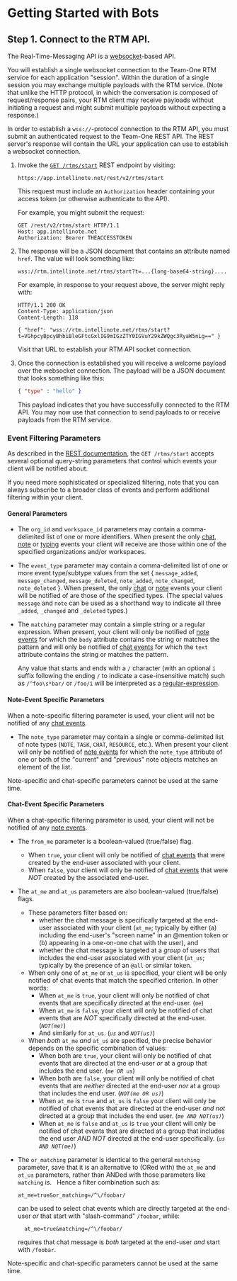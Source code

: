 # Getting Started with Bots

## Step 1. Connect to the RTM API.

The Real-Time-Messaging API is a [websocket](https://en.wikipedia.org/wiki/WebSocket)-based API.

You will establish a single websocket connection to the Team-One RTM service for each application "session".  Within the duration of a single session you may exchange multiple payloads with the RTM service. (Note that unlike the HTTP protocol, in which the conversation is composed of request/response pairs, your RTM client may receive payloads without initiating a request and might submit multiple payloads without expecting a response.)

In order to establish a `wss://`-protocol connection to the RTM API, you must submit an authenticated request to the Team-One REST API. The REST server's response will contain the URL your application can use to establish a websocket connection.

1. Invoke the [`GET /rtms/start`](https://app.intellinote.net/rest/api/v2/#!/rtms/get_rtms_start) REST endpoint by visiting:
   ```
   https://app.intellinote.net/rest/v2/rtms/start
   ```
   This request must include an `Authorization` header containing your access token (or otherwise authenticate to the API).  

   For example, you might submit the request:

   ```http
   GET /rest/v2/rtms/start HTTP/1.1
   Host: app.intellinote.net
   Authorization: Bearer THEACCESSTOKEN
   ```

2. The response will be a JSON document that contains an attribute named `href`. The value will look something like:

   ```
   wss://rtm.intellinote.net/rtms/start?t=...{long-base64-string}....
   ```

   For example, in response to your request above, the server might reply with:

    ```http
    HTTP/1.1 200 OK
    Content-Type: application/json
    Content-Length: 118

    { "href": "wss://rtm.intellinote.net/rtms/start?t=VGhpcyBpcyBhbiBleGFtcGxlIG9mIGzZTY0IGVuY29kZWQgc3RyaW5nLg==" }
    ```
   Visit that URL to establish your RTM API socket connection.

3. Once the connection is established you will receive a welcome payload over the websocket connection. The payload will be a JSON document that looks something like this:

   ```json
   { "type" : "hello" }
   ```

   This payload indicates that you have successfully connected to the RTM API. You may now use that connection to send payloads to or receive payloads from the RTM service.

### Event Filtering Parameters

As described in the [REST documentation](https://app.intellinote.net/rest/api/v2/#!/rtms/get_rtms_start), the `GET /rtms/start` accepts several optional query-string parameters that control which events your client will be notified about.

If you need more sophisticated or specialized filtering, note that you can always subscribe to a broader class of events and perform additional filtering within your client.

#### General Parameters

 * The `org_id` and `workspace_id` parameters may contain a comma-delimited list of one or more identifiers. When present the only [chat](#chat-events),  [note](#note-events) or [typing](#typing-events) events your client will receive are those within one of the specified organizations and/or workspaces.
 &nbsp;
 * The `event_type` parameter may contain a comma-delimited list of one or more event type/subtype values from the set { `message_added`, `message_changed`, `message_deleted`, `note_added`, `note_changed`, `note_deleted` }.  When present, the only [chat](#chat-events) or [note](#note-events) events your client will be notified of are those of the specified types. (The special values `message` and `note` can be used as a shorthand way to indicate all three `_added`, `_changed` and `_deleted` types.)
&nbsp;
 * The `matching` parameter may contain a simple string or a regular expression. When present, your client will only be notified of [note events](#note-events) for which the `body` attribute contains the string or matches the pattern and will only be notified of [chat events](#chat-events) for which the `text` attribute contains the string or matches the pattern.  

   Any value that starts and ends with a `/` character (with an optional `i` suffix following the ending `/` to indicate a case-insensitive match) such as `/^foo\s*bar/` or `/foo/i` will be interpreted as a [regular-expression](https://en.wikipedia.org/wiki/Regular_expression).

 #### Note-Event Specific Parameters

 When a note-specific filtering parameter is used, your client will not be notified of any [chat events](#chat-events).

  * The `note_type` parameter may contain a single or comma-delimited list of note types (`NOTE`, `TASK`, `CHAT`, `RESOURCE`, etc.). When present your  client will only be notified of [note events](#note-events) for which the `note_type` attribute of one or both of the "current" and "previous" note objects matches an element of the list.

 Note-specific and chat-specific parameters cannot be used at the same time.

#### Chat-Event Specific Parameters

When a chat-specific filtering parameter is used, your client will not be notified of any [note events](#note-events).
&nbsp;
  * The `from_me` parameter is a boolean-valued (true/false) flag.
    * When `true`, your client will only be notified of [chat events](#chat-events) that were created by the end-user associated with your client.
    * When `false`, your client will only be notified of [chat events](#chat-events) that were _NOT_ created by the associated end-user.
&nbsp;
* The `at_me` and `at_us` parameters are also boolean-valued (true/false) flags.

  * These parameters filter based on:
    * whether the chat message is specifically targeted at the end-user associated with your client (`at_me`; typically by either (a) including the end-user's "screen name" in an @mention token or (b) appearing in a one-on-one chat with the user), and
    * whether the chat message is targeted at a _group_ of users that includes the end-user associated with your client (`at_us`; typically by the presence of an `@all` or similar token.
&nbsp;
  * When only one of `at_me` or `at_us` is specified, your client will be only notified of chat events that match the specified criterion. In other words:
    * When `at_me` is `true`, your client will only be notified of chat events that are specifically directed at the end-user. (*`me`*)
    * When `at_me` is `false`, your client will only be notified of chat events that are _NOT_ specifically directed at the end-user.  (*`NOT(me)`*)
    * And similarly for `at_us`.  (*`us`* and *`NOT(us)`*)
&nbsp;
  * When _both_ `at_me` _and_ `at_us` are specified, the precise behavior depends on the specific combination of values:
     * When both are `true`, your client will only be notified of chat events that are directed at the end-user _or_ at a group that includes the end user. (*`me OR us`*)
     * When both are `false`, your client will only be notified of chat events that are _neither_ directed at the end-user _nor_ at a group that includes the end user. (*`NOT(me OR us)`*)
     * When `at_me` is `true` and `at_us` is `false` your client will only be notified of chat events that are directed at the end-user _and not_ directed at a group that includes the end user. (*`me AND NOT(us)`*)
     * When `at_me` is `false` and `at_us` is `true` your client will only be notified of chat events that are directed  at a group that includes the end user _AND NOT_ directed at the end-user specifically. (*`us AND NOT(me)`*)
&nbsp;
* The `or_matching` parameter is identical to the general `matching` parameter, save that it is an alternative to (ORed with) the `at_me` and `at_us` parameters, rather than ANDed with those parameters like `matching` is.
  &nbsp;
  Hence a filter combination such as:

      at_me=true&or_matching=/^\/foobar/

  can be used to select chat events which are directly targeted at the end-user *or* that start with "slash-command" `/foobar`, while:

        at_me=true&matching=/^\/foobar/

  requires that chat message is _both_ targeted at the end-user *and* start with `/foobar`.

Note-specific and chat-specific parameters cannot be used at the same time.
